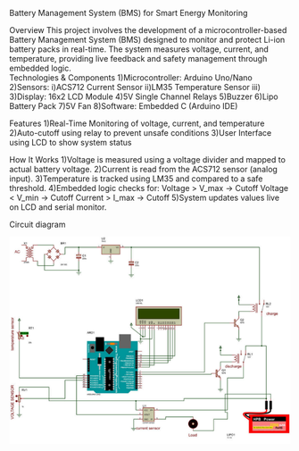 Battery Management System (BMS) for Smart Energy Monitoring

Overview
This project involves the development of a microcontroller-based Battery Management System (BMS) designed to monitor and protect Li-ion battery packs in real-time. The system measures voltage, current, and temperature, providing live feedback and safety management through embedded logic.
<br>
Technologies & Components
1)Microcontroller: Arduino Uno/Nano<br>
2)Sensors:
    i)ACS712 Current Sensor
    ii)LM35 Temperature Sensor
    iii)
3)Display: 16x2 LCD Module
4)5V Single Channel Relays
5)Buzzer
6)Lipo Battery Pack
7)5V Fan
8)Software: Embedded C (Arduino IDE)

Features
1)Real-Time Monitoring of voltage, current, and temperature
2)Auto-cutoff using relay to prevent unsafe conditions
3)User Interface using LCD to show system status

How It Works
1)Voltage is measured using a voltage divider and mapped to actual battery voltage.
2)Current is read from the ACS712 sensor (analog input).
3)Temperature is tracked using LM35 and compared to a safe threshold.
4)Embedded logic checks for:
    Voltage > V_max → Cutoff
    Voltage < V_min → Cutoff
    Current > I_max → Cutoff
5)System updates values live on LCD and serial monitor.

Circuit diagram

![image alt](https://github.com/arya-manohar-16/Battery-Management-System/blob/main/image.png?raw=true)
